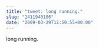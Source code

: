 ```yaml
---
title: "tweet: long running."
slug: "1411940106"
date: "2009-03-29T12:50:55+00:00"
---
```

long running.
